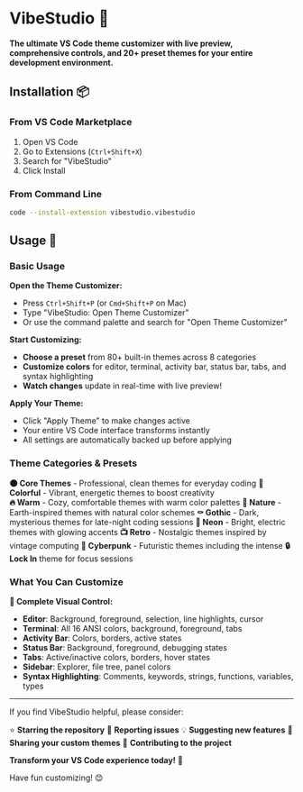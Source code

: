 # VibeStudio 🎨

**The ultimate VS Code theme customizer with live preview, comprehensive controls, and 20+ preset themes for your entire development environment.**

## Installation 📦

### From VS Code Marketplace

1. Open VS Code
2. Go to Extensions (`Ctrl+Shift+X`)
3. Search for "VibeStudio"
4. Click Install

### From Command Line

```bash
code --install-extension vibestudio.vibestudio
```

## Usage 🚀

### Basic Usage

**Open the Theme Customizer:**

- Press `Ctrl+Shift+P` (or `Cmd+Shift+P` on Mac)
- Type "VibeStudio: Open Theme Customizer"
- Or use the command palette and search for "Open Theme Customizer"

**Start Customizing:**

- **Choose a preset** from 80+ built-in themes across 8 categories
- **Customize colors** for editor, terminal, activity bar, status bar, tabs, and syntax highlighting
- **Watch changes** update in real-time with live preview!

**Apply Your Theme:**

- Click "Apply Theme" to make changes active
- Your entire VS Code interface transforms instantly
- All settings are automatically backed up before applying

### Theme Categories & Presets

**🌑 Core Themes** - Professional, clean themes for everyday coding
**🌈 Colorful** - Vibrant, energetic themes to boost creativity  
**🔥 Warm** - Cozy, comfortable themes with warm color palettes
**🌿 Nature** - Earth-inspired themes with natural color schemes
**⚰️ Gothic** - Dark, mysterious themes for late-night coding sessions
**💫 Neon** - Bright, electric themes with glowing accents
**📺 Retro** - Nostalgic themes inspired by vintage computing
**🤖 Cyberpunk** - Futuristic themes including the intense **🔒 Lock In** theme for focus sessions

### What You Can Customize

**🎨 Complete Visual Control:**

- **Editor**: Background, foreground, selection, line highlights, cursor
- **Terminal**: All 16 ANSI colors, background, foreground, tabs
- **Activity Bar**: Colors, borders, active states
- **Status Bar**: Background, foreground, debugging states
- **Tabs**: Active/inactive colors, borders, hover states
- **Sidebar**: Explorer, file tree, panel colors
- **Syntax Highlighting**: Comments, keywords, strings, functions, variables, types

---

If you find VibeStudio helpful, please consider:

⭐ **Starring the repository**
🐛 **Reporting issues**
💡 **Suggesting new features**
🎨 **Sharing your custom themes**
🤝 **Contributing to the project**

**Transform your VS Code experience today!** 🚀

Have fun customizing! 😊
